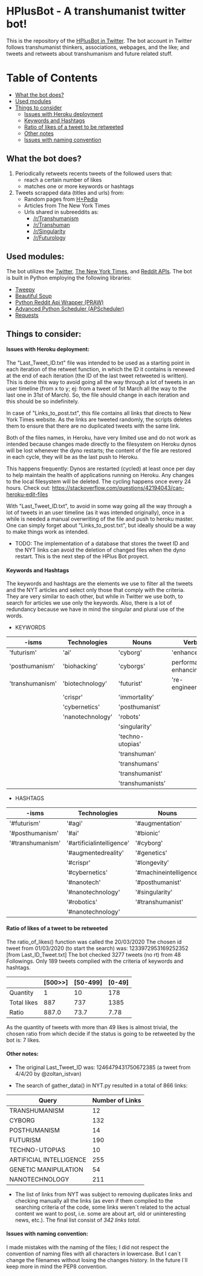 # HPlusBot - A transhumanist twitter bot!

This is the repository of the [HPlusBot in Twitter](https://twitter.com/HplusBot).
The bot account in Twitter follows transhumanist thinkers, associations, webpages, and the like; and tweets and retweets 
about transhumanism and future related stuff.

Table of Contents
=================

  * [What the bot does?](#what-the-bot-does)
  * [Used modules](#used-modules)
  * [Things to consider](#things-to-consider)
    * [Issues with Heroku deployment](#issues-with-heroku-deployment)
    * [Keywords and Hashtags](#keywords-and-hashtags)
    * [Ratio of likes of a tweet to be retweeted](#ratio-of-likes-of-a-tweet-to-be-retweeted)
    * [Other notes](#other-notes)
    * [Issues with naming convention](#issues-with-naming-convention)

## What the bot does?

1. Periodically retweets recents tweets of the followed users that:
    - reach a certain number of likes
    - matches one or more keywords or hashtags
2. Tweets scrapped data (titles and urls) from:
    - Random pages from [H+Pedia](https://hpluspedia.org/)
    - Articles from The New York Times
    - Urls shared in subreeddits as:
        - [/r/Transhumanism](https://www.reddit.com/r/transhumanism/)
        - [/r/Transhuman](https://www.reddit.com/r/transhuman/)
        - [/r/Singularity](https://www.reddit.com/r/singularity/)
        - [/r/Futurology](https://www.reddit.com/r/futurology/)

## Used modules:

The bot utilizes the [Twitter](https://developer.twitter.com/en), [The New York Times](https://developer.nytimes.com/), 
and [Reddit APIs](https://www.reddit.com/dev/api).
The bot is built in Python employing the following libraries:
  - [Tweepy](http://docs.tweepy.org/en/latest/api.html)
  - [Beautiful Soup](https://www.crummy.com/software/BeautifulSoup/bs4/doc/)
  - [Python Reddit Api Wrapper (PRAW)](https://praw.readthedocs.io/en/latest/)
  - [Advanced Python Scheduler (APScheduler)](https://apscheduler.readthedocs.io/en/stable/)
  - [Requests](https://requests.readthedocs.io/en/master/)
  
  
## Things to consider:
 
#### Issues with Heroku deployment:
 
The "Last_Tweet_ID.txt" file was intended to be used as a starting point in each iteration of the retweet function, in 
which the ID it contains is renewed at the end of each iteration (the ID of the last tweet retweeted is written). 
This is done this way to avoid going all the way through a lot of tweets in an user timeline (from x to y; 
ej: from a tweet of 1st March all the way to the last one in 31st of March). So, the file should change in each iteration 
and this should be so indefinitely.

In case of "Links_to_post.txt", this file contains all links that directs to New York Times website. As the links are 
tweeted randomly, the scripts deletes them to ensure that there are no duplicated tweets with the same link. 

Both of the files names, in Heroku, have very limited use and do not work as intended because changes made directly to the 
filesystem on Heroku dynos will be lost whenever the dyno restarts; the content of the file are restored in each cycle, 
they will be as the last push to Heroku.

This happens frequently: Dynos are restarted (cycled) at least once per day to help maintain the health of
applications running on Heroku. Any changes to the local filesystem will be deleted. The cycling happens once every 24
hours. Check out: https://stackoverflow.com/questions/42194043/can-heroku-edit-files

With "Last_Tweet_ID.txt", to avoid in some way going all the way through a lot of tweets in an user timeline 
(as it was intended originally), once in a while is needed a manual overwriting of the file and push to heroku master.
One can simply forget about "Links_to_post.txt", but ideally should be a way to make things work as intended. 

* TODO:
The implementation of a database that stores the tweet ID  and the NYT links can avoid the deletion of changed files 
when the dyno restart. This is the next step of the HPlus Bot proyect.
 
#### Keywords and Hashtags

The keywords and hashtags are the elements we use to filter all the tweets and the NYT articles and select only those that
comply with the criteria. They are very similar to each other, but while in Twitter we use both, to search for articles
we use only the keywords. Also, there is a lot of redundancy because we have in mind the singular and plural use of the
words.

- KEYWORDS

| -isms | Technologies | Nouns | Verbs |
| --- | --- | --- | --- |
| 'futurism' | 'ai' | 'cyborg' | 'enhance' |
| 'posthumanism' | 'biohacking' | 'cyborgs' | performance-enhancing' |
| 'transhumanism' | 'biotechnology' | 'futurist' | 're-engineering' |
|  | 'crispr' | 'immortality' |  |
|  | 'cybernetics' | 'posthumanist' |  |
|  | 'nanotechnology' | 'robots' |  |
|  |  | 'singularity' |  |
|  |  | 'techno-utopias' |  |
|  |  | 'transhuman' |  |
|  |  | 'transhumans' |  |
|  |  | 'transhumanist' |  |
|  |  | 'transhumanists' |  |

- HASHTAGS

| -isms | Technologies | Nouns | Verbs |
| --- | --- | --- | --- |
| '#futurism' | '#agi' | '#augmentation' | '#biohacking' |
| '#posthumanism' | '#ai' | '#bionic' |  |
| '#transhumanism' | '#artificialintelligence' | '#cyborg' |  |
|  | '#augmentedreality' | '#genetics' |  |
|  | '#crispr' | '#longevity' |  |
|  | '#cybernetics' | '#machineintelligence' |  |
|  | '#nanotech' | '#posthumanist' |  |
|  |  '#nanotechnology' | '#singularity' |  |
|  |  '#robotics' | '#transhumanist' |  |
|  |  '#nanotechnology' |  |  |

 
#### Ratio of likes of a tweet to be retweeted

The ratio_of_likes() function was called the 20/03/2020
The chosen id tweet from 01/03/2020 (to start the search) was: 1233972953169252352 [from Last_ID_Tweet.txt]
The bot checked 3277 tweets (no rt) from 48 Followings.
Only 189 tweets complied with the criteria of keywords and hashtags.

|   | [500>>] | [50-499] | [0-49] |
| --- | --- | --- | --- |
| Quantity | 1 | 10 | 178
| Total likes | 887 | 737 | 1385
| Ratio | 887.0  | 73.7 | 7.78

As the quantity of tweets with more than 49 likes is almost trivial, the chosen ratio from which decide if the status is
 going to be retweeted by the bot is: 7 likes.
 
#### Other notes:
  
  - The original Last_Tweet_ID was: 1246479431750672385 (a tweet from 4/4/20 by @zoltan_istvan)
  
  - The search of gather_data() in NYT.py resulted in a total of 866 links:

| Query | Number of Links |
| --- | --- |
| TRANSHUMANISM | 12 |
| CYBORG | 132 |
| POSTHUMANISM | 14 |
| FUTURISM | 190 |
| TECHNO-UTOPIAS | 10 |
| ARTIFICIAL INTELLIGENCE | 255 |
| GENETIC MANIPULATION | 54 |
| NANOTECHNOLOGY | 211 |

- The list of links from NYT was subject to removing duplicates links and checking manually all the links (as even if 
them complied to the searching criteria of the code, some links weren´t related to the actual content we want to post, 
i.e. some are about art, old or uninteresting news, etc.). The final list consist of *342 links total*.

 
#### Issues with naming convention:
 
I made mistakes with the naming of the files; I did not respect the convention of naming files with all characters in
lowercase. But I can´t change the filenames without losing the changes history. In the future I´ll keep more in mind 
the PEP8 convention.
